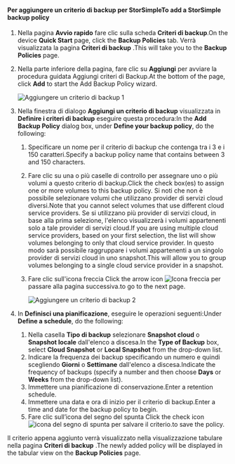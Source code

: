 <!--author=v-sharos last changed: 11/06/15-->

#### <a name="to-add-a-storsimple-backup-policy"></a><span data-ttu-id="b607e-101">Per aggiungere un criterio di backup per StorSimple</span><span class="sxs-lookup"><span data-stu-id="b607e-101">To add a StorSimple backup policy</span></span>
1. <span data-ttu-id="b607e-102">Nella pagina **Avvio rapido** fare clic sulla scheda **Criteri di backup**.</span><span class="sxs-lookup"><span data-stu-id="b607e-102">On the device **Quick Start** page, click the **Backup Policies** tab.</span></span> <span data-ttu-id="b607e-103">Verrà visualizzata la pagina **Criteri di backup** .</span><span class="sxs-lookup"><span data-stu-id="b607e-103">This will take you to the **Backup Policies** page.</span></span>
2. <span data-ttu-id="b607e-104">Nella parte inferiore della pagina, fare clic su **Aggiungi** per avviare la procedura guidata Aggiungi criteri di Backup.</span><span class="sxs-lookup"><span data-stu-id="b607e-104">At the bottom of the page, click **Add** to start the Add Backup Policy wizard.</span></span>
   
    ![Aggiungere un criterio di backup 1](./media/storsimple-add-backup-policy-u2/AddBackupPolicy1.png)
3. <span data-ttu-id="b607e-106">Nella finestra di dialogo **Aggiungi un criterio di backup** visualizzata in **Definire i criteri di backup** eseguire questa procedura:</span><span class="sxs-lookup"><span data-stu-id="b607e-106">In the **Add Backup Policy** dialog box, under **Define your backup policy**, do the following:</span></span>
   
   1. <span data-ttu-id="b607e-107">Specificare un nome per il criterio di backup che contenga tra i 3 e i 150 caratteri.</span><span class="sxs-lookup"><span data-stu-id="b607e-107">Specify a backup policy name that contains between 3 and 150 characters.</span></span>
   2. <span data-ttu-id="b607e-108">Fare clic su una o più caselle di controllo per assegnare uno o più volumi a questo criterio di backup.</span><span class="sxs-lookup"><span data-stu-id="b607e-108">Click the check box(es) to assign one or more volumes to this backup policy.</span></span> <span data-ttu-id="b607e-109">Si noti che non è possibile selezionare volumi che utilizzano provider di servizi cloud diversi.</span><span class="sxs-lookup"><span data-stu-id="b607e-109">Note that you cannot select volumes that use different cloud service providers.</span></span> <span data-ttu-id="b607e-110">Se si utilizzano più provider di servizi cloud, in base alla prima selezione, l'elenco visualizzerà i volumi appartenenti solo a tale provider di servizi cloud.</span><span class="sxs-lookup"><span data-stu-id="b607e-110">If you are using multiple cloud service providers, based on your first selection, the list will show volumes belonging to only that cloud service provider.</span></span> <span data-ttu-id="b607e-111">In questo modo sarà possibile raggruppare i volumi appartenenti a un singolo provider di servizi cloud in uno snapshot.</span><span class="sxs-lookup"><span data-stu-id="b607e-111">This will allow you to group volumes belonging to a single cloud service provider in a snapshot.</span></span>
   3. <span data-ttu-id="b607e-112">Fare clic sull'icona freccia </span><span class="sxs-lookup"><span data-stu-id="b607e-112">Click the arrow icon</span></span> ![Icona freccia](./media/storsimple-add-backup-policy-u2/HCS_ArrowIcon-include.png) <span data-ttu-id="b607e-114">per passare alla pagina successiva.</span><span class="sxs-lookup"><span data-stu-id="b607e-114">to go to the next page.</span></span>
      
      ![Aggiungere un criterio di backup 2](./media/storsimple-add-backup-policy-u2/AddBackupPolicy2.png)
4. <span data-ttu-id="b607e-116">In **Definisci una pianificazione**, eseguire le operazioni seguenti:</span><span class="sxs-lookup"><span data-stu-id="b607e-116">Under **Define a schedule**, do the following:</span></span>
   
   1. <span data-ttu-id="b607e-117">Nella casella **Tipo di backup** selezionare **Snapshot cloud** o **Snapshot locale** dall'elenco a discesa.</span><span class="sxs-lookup"><span data-stu-id="b607e-117">In the **Type of Backup** box, select **Cloud Snapshot** or **Local Snapshot** from the drop-down list.</span></span>
   2. <span data-ttu-id="b607e-118">Indicare la frequenza dei backup specificando un numero e quindi scegliendo **Giorni** o **Settimane** dall'elenco a discesa.</span><span class="sxs-lookup"><span data-stu-id="b607e-118">Indicate the frequency of backups (specify a number and then choose **Days** or **Weeks** from the drop-down list).</span></span>
   3. <span data-ttu-id="b607e-119">Immettere una pianificazione di conservazione.</span><span class="sxs-lookup"><span data-stu-id="b607e-119">Enter a retention schedule.</span></span>
   4. <span data-ttu-id="b607e-120">Immettere una data e ora di inizio per il criterio di backup.</span><span class="sxs-lookup"><span data-stu-id="b607e-120">Enter a time and date for the backup policy to begin.</span></span>  
   5. <span data-ttu-id="b607e-121">Fare clic sull’icona del segno del spunta </span><span class="sxs-lookup"><span data-stu-id="b607e-121">Click the check icon</span></span> ![icona del segno di spunta](./media/storsimple-add-backup-policy-u2/HCS_CheckIcon-include.png) <span data-ttu-id="b607e-123">per salvare il criterio.</span><span class="sxs-lookup"><span data-stu-id="b607e-123">to save the policy.</span></span>

<span data-ttu-id="b607e-124">Il criterio appena aggiunto verrà visualizzato nella visualizzazione tabulare nella pagina **Criteri di backup** .</span><span class="sxs-lookup"><span data-stu-id="b607e-124">The newly added policy will be displayed in the tabular view on the **Backup Policies** page.</span></span>

